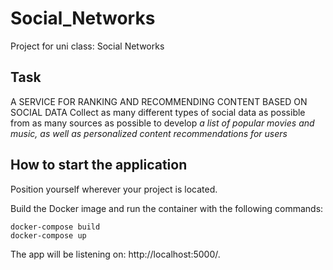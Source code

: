 # Social_Networks
 Project for uni class: Social Networks
 
## Task
 A SERVICE FOR RANKING AND RECOMMENDING CONTENT BASED ON SOCIAL DATA
 Collect as many different types of social data as possible from as many
sources as possible to develop _a list of popular movies and music, as
well as personalized content recommendations for users_


## How to start the application
Position yourself wherever your project is located.

Build the Docker image and run the container with the following commands:
```
docker-compose build
docker-compose up
```
The app will be listening on: http://localhost:5000/.